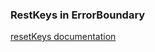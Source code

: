 ### RestKeys in ErrorBoundary

[resetKeys documentation](https://github.com/bvaughn/react-error-boundary#resetkeys)
